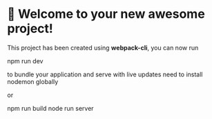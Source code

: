 # 🚀 Welcome to your new awesome project!

This project has been created using **webpack-cli**, you can now run

npm run dev

to bundle your application and serve with live updates
need to install nodemon globally

or

npm run build
node run server